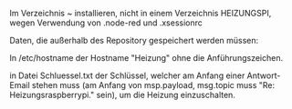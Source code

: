 Im Verzeichnis ~ installieren, nicht in einem Verzeichnis HEIZUNGSPI, wegen Verwendung von .node-red und .xsessionrc

Daten, die außerhalb des Repository gespeichert werden müssen: 
  
  In /etc/hostname der Hostname "Heizung" ohne die Anführungszeichen.

  in Datei Schluessel.txt der Schlüssel, welcher am Anfang einer Antwort-Email stehen muss (am Anfang von msp.payload, msg.topic muss "Re: Heizungsraspberrypi." sein), um die Heizung einzuschalten.


